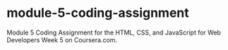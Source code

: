 # module-5-coding-assignment
Module 5 Coding Assignment for the HTML, CSS, and JavaScript for Web Developers Week 5 on Coursera.com.
